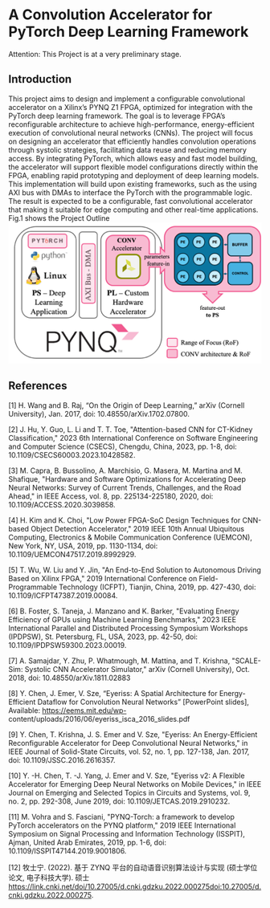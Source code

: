 # A Convolution Accelerator for PyTorch Deep Learning Framework

Attention: This Project is at a very preliminary stage.

## Introduction
This project aims to design and implement a configurable convolutional accelerator on a Xilinx’s PYNQ Z1 FPGA,
optimized for integration with the PyTorch deep learning framework. The goal is to leverage FPGA’s reconfigurable
architecture to achieve high-performance, energy-efficient execution of convolutional neural networks (CNNs). The
project will focus on designing an accelerator that efficiently handles convolution operations through systolic
strategies, facilitating data reuse and reducing memory access. By integrating PyTorch, which allows easy and fast
model building, the accelerator will support flexible model configurations directly within the FPGA, enabling rapid
prototyping and deployment of deep learning models.
This implementation will build upon existing frameworks, such as the using AXI bus with DMAs to interface the
PyTorch with the programmable logic. The result is expected to be a configurable, fast convolutional accelerator that
making it suitable for edge computing and other real-time applications.
Fig.1 shows the Project Outline 
![Fig.1 Project Outline](img/outline.png)

## References
[1] H. Wang and B. Raj, “On the Origin of Deep Learning,” arXiv (Cornell University), Jan. 2017, doi:
10.48550/arXiv.1702.07800.

[2] J. Hu, Y. Guo, L. Li and T. T. Toe, "Attention-based CNN for CT-Kidney Classification," 2023 6th International
Conference on Software Engineering and Computer Science (CSECS), Chengdu, China, 2023, pp. 1-8, doi:
10.1109/CSECS60003.2023.10428582.

[3] M. Capra, B. Bussolino, A. Marchisio, G. Masera, M. Martina and M. Shafique, "Hardware and Software
Optimizations for Accelerating Deep Neural Networks: Survey of Current Trends, Challenges, and the Road Ahead,"
in IEEE Access, vol. 8, pp. 225134-225180, 2020, doi: 10.1109/ACCESS.2020.3039858.

[4] H. Kim and K. Choi, "Low Power FPGA-SoC Design Techniques for CNN-based Object Detection Accelerator,"
2019 IEEE 10th Annual Ubiquitous Computing, Electronics & Mobile Communication Conference (UEMCON), New
York, NY, USA, 2019, pp. 1130-1134, doi: 10.1109/UEMCON47517.2019.8992929.

[5] T. Wu, W. Liu and Y. Jin, "An End-to-End Solution to Autonomous Driving Based on Xilinx FPGA," 2019
International Conference on Field-Programmable Technology (ICFPT), Tianjin, China, 2019, pp. 427-430, doi:
10.1109/ICFPT47387.2019.00084.

[6] B. Foster, S. Taneja, J. Manzano and K. Barker, "Evaluating Energy Efficiency of GPUs using Machine Learning
Benchmarks," 2023 IEEE International Parallel and Distributed Processing Symposium Workshops (IPDPSW), St.
Petersburg, FL, USA, 2023, pp. 42-50, doi: 10.1109/IPDPSW59300.2023.00019.

[7] A. Samajdar, Y. Zhu, P. Whatmough, M. Mattina, and T. Krishna, "SCALE-Sim: Systolic CNN Accelerator
Simulator," arXiv (Cornell University), Oct. 2018, doi: 10.48550/arXiv.1811.02883

[8] Y. Chen, J. Emer, V. Sze, “Eyeriss: A Spatial Architecture for Energy-Efficient Dataflow for Convolution Neural
Networks” [PowerPoint slides], Available: https://eems.mit.edu/wp-
content/uploads/2016/06/eyeriss_isca_2016_slides.pdf

[9] Y. Chen, T. Krishna, J. S. Emer and V. Sze, "Eyeriss: An Energy-Efficient Reconfigurable Accelerator for Deep
Convolutional Neural Networks," in IEEE Journal of Solid-State Circuits, vol. 52, no. 1, pp. 127-138, Jan. 2017, doi:
10.1109/JSSC.2016.2616357.

[10] Y. -H. Chen, T. -J. Yang, J. Emer and V. Sze, "Eyeriss v2: A Flexible Accelerator for Emerging Deep Neural
Networks on Mobile Devices," in IEEE Journal on Emerging and Selected Topics in Circuits and Systems, vol. 9, no.
2, pp. 292-308, June 2019, doi: 10.1109/JETCAS.2019.2910232.

[11] M. Vohra and S. Fasciani, "PYNQ-Torch: a framework to develop PyTorch accelerators on the PYNQ platform,"
2019 IEEE International Symposium on Signal Processing and Information Technology (ISSPIT), Ajman, United Arab
Emirates, 2019, pp. 1-6, doi: 10.1109/ISSPIT47144.2019.9001806.

[12] 牧士宁. (2022). 基于 ZYNQ 平台的自动语音识别算法设计与实现 (硕士学位论文, 电子科技大学).
硕士 https://link.cnki.net/doi/10.27005/d.cnki.gdzku.2022.000275doi:10.27005/d.cnki.gdzku.2022.000275.
